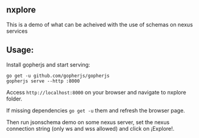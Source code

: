 nxplore
-------

This is a demo of what can be acheived with the use of schemas on nexus services

## Usage:

Install gopherjs and start serving:

```shell
go get -u github.com/gopherjs/gopherjs
gopherjs serve --http :8000
```

Access `http://localhost:8000` on your browser and navigate to nxplore folder.

If missing dependencies `go get -u` them and refresh the browser page.

Then run jsonschema demo on some nexus server, set the nexus connection string (only ws and wss allowed) and click on ¡Explore!.
